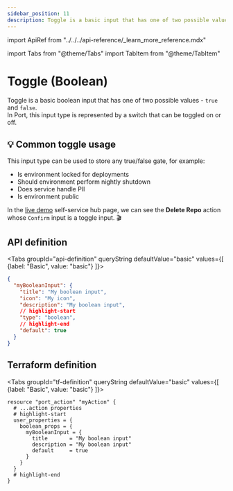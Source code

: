 ```yaml
---
sidebar_position: 11
description: Toggle is a basic input that has one of two possible values - true and false
---
```


import ApiRef from "../../../api-reference/\_learn_more_reference.mdx"

import Tabs from "@theme/Tabs"
import TabItem from "@theme/TabItem"

# Toggle (Boolean)

Toggle is a basic boolean input that has one of two possible values - `true` and `false`.  
In Port, this input type is represented by a switch that can be toggled on or off.

## 💡 Common toggle usage

This input type can be used to store any true/false gate, for example:

- Is environment locked for deployments
- Should environment perform nightly shutdown
- Does service handle PII
- Is environment public

In the [live demo](https://demo.getport.io/self-serve) self-service hub page, we can see the **Delete Repo** action whose `Confirm` input is a toggle input. 🎬

## API definition

<Tabs groupId="api-definition" queryString defaultValue="basic" values={[
{label: "Basic", value: "basic"}
]}>

<TabItem value="basic">

```json showLineNumbers
{
  "myBooleanInput": {
    "title": "My boolean input",
    "icon": "My icon",
    "description": "My boolean input",
    // highlight-start
    "type": "boolean",
    // highlight-end
    "default": true
  }
}
```

</TabItem>
</Tabs>

<ApiRef />

## Terraform definition

<Tabs groupId="tf-definition" queryString defaultValue="basic" values={[
{label: "Basic", value: "basic"}
]}>

<TabItem value="basic">

```hcl showLineNumbers
resource "port_action" "myAction" {
  # ...action properties
  # highlight-start
  user_properties = {
    boolean_props = {
      myBooleanInput = {
        title       = "My boolean input"
        description = "My boolean input"
        default     = true
      }
    }
  }
  # highlight-end
}
```

</TabItem>
</Tabs>
